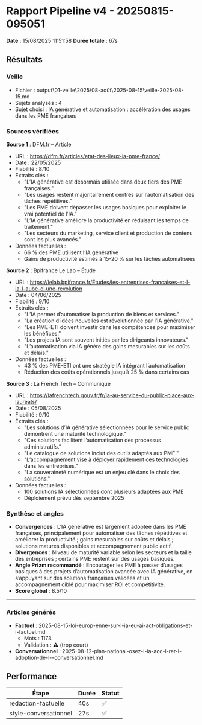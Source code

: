# Rapport Pipeline v4 - 20250815-095051

**Date** : 15/08/2025 11:51:58
**Durée totale** : 67s

## Résultats

### Veille
- Fichier : output\01-veille\2025\08-août\2025-08-15\veille-2025-08-15.md
- Sujets analysés : 4
- Sujet choisi : IA générative et automatisation : accélération des usages dans les PME françaises

### Sources vérifiées

**Source 1** : DFM.fr – Article  
- URL : https://dfm.fr/articles/etat-des-lieux-ia-pme-france/  
- Date : 22/05/2025  
- Fiabilité : 8/10  
- Extraits clés :  
  * "L’IA générative est désormais utilisée dans deux tiers des PME françaises."  
  * "Les usages restent majoritairement centrés sur l’automatisation des tâches répétitives."  
  * "Les PME doivent dépasser les usages basiques pour exploiter le vrai potentiel de l’IA."  
  * "L’IA générative améliore la productivité en réduisant les temps de traitement."  
  * "Les secteurs du marketing, service client et production de contenu sont les plus avancés."  
- Données factuelles :  
  * 66 % des PME utilisent l’IA générative  
  * Gains de productivité estimés à 15-20 % sur les tâches automatisées

**Source 2** : Bpifrance Le Lab – Étude  
- URL : https://lelab.bpifrance.fr/Etudes/les-entreprises-francaises-et-l-ia-l-aube-d-une-revolution  
- Date : 04/06/2025  
- Fiabilité : 9/10  
- Extraits clés :  
  * "L’IA permet d’automatiser la production de biens et services."  
  * "La création d’idées nouvelles est révolutionnée par l’IA générative."  
  * "Les PME-ETI doivent investir dans les compétences pour maximiser les bénéfices."  
  * "Les projets IA sont souvent initiés par les dirigeants innovateurs."  
  * "L’automatisation via IA génère des gains mesurables sur les coûts et délais."  
- Données factuelles :  
  * 43 % des PME-ETI ont une stratégie IA intégrant l’automatisation  
  * Réduction des coûts opérationnels jusqu’à 25 % dans certains cas

**Source 3** : La French Tech – Communiqué  
- URL : https://lafrenchtech.gouv.fr/fr/ia-au-service-du-public-place-aux-laureats/  
- Date : 05/08/2025  
- Fiabilité : 9/10  
- Extraits clés :  
  * "Les solutions d’IA générative sélectionnées pour le service public démontrent une maturité technologique."  
  * "Ces solutions facilitent l’automatisation des processus administratifs."  
  * "Le catalogue de solutions inclut des outils adaptés aux PME."  
  * "L’accompagnement vise à déployer rapidement ces technologies dans les entreprises."  
  * "La souveraineté numérique est un enjeu clé dans le choix des solutions."  
- Données factuelles :  
  * 100 solutions IA sélectionnées dont plusieurs adaptées aux PME  
  * Déploiement prévu dès septembre 2025

### Synthèse et angles

- **Convergences** : L’IA générative est largement adoptée dans les PME françaises, principalement pour automatiser des tâches répétitives et améliorer la productivité ; gains mesurables sur coûts et délais ; solutions matures disponibles et accompagnement public actif.  
- **Divergences** : Niveau de maturité variable selon les secteurs et la taille des entreprises ; certains PME restent sur des usages basiques.  
- **Angle Prizm recommandé** : Encourager les PME à passer d’usages basiques à des projets d’automatisation avancée avec IA générative, en s’appuyant sur des solutions françaises validées et un accompagnement ciblé pour maximiser ROI et compétitivité.  
- **Score global** : 8.5/10

---

### Articles générés
- **Factuel** : 2025-08-15-loi-europ-enne-sur-l-ia-eu-ai-act-obligations-et-i-factuel.md
  - Mots : 1173
  - Validation : ⚠️ (trop court)
- **Conversationnel** : 2025-08-12-plan-national-osez-l-ia-acc-l-rer-l-adoption-de-l--conversationnel.md

## Performance

| Étape | Durée | Statut |
|-------|-------|--------|
| redaction-factuelle | 40s | ✅ |
| style-conversationnel | 27s | ✅ |
